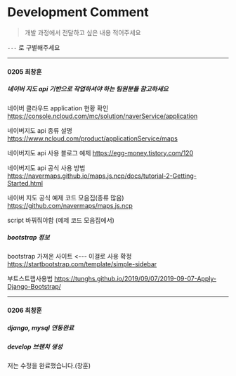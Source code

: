 # Development Comment

> 개발 과정에서 전달하고 싶은 내용 적어주세요

`---`  로 구별해주세요



---

#### 0205 최창훈 

##### 네이버 지도 api 기반으로 작업하셔야 하는 팀원분들 참고하세요

네이버 클라우드 application 현황 확인
https://console.ncloud.com/mc/solution/naverService/application

네이버지도 api 종류 설명
https://www.ncloud.com/product/applicationService/maps

네이버지도 api 사용 블로그 예제
https://egg-money.tistory.com/120

네이버지도 api 공식 사용 방법
https://navermaps.github.io/maps.js.ncp/docs/tutorial-2-Getting-Started.html

네이버 지도 공식 예제 코드 모음집(종류 많음)
https://github.com/navermaps/maps.js.ncp

script 바꿔줘야함 (예제 코드 모음집에서) 

<script type="text/javascript" src="https://openapi.map.naver.com/openapi/v3/maps.js?ncpClientId=djtsnlvpvb&callback=initMap"></script>



##### bootstrap 정보

bootstrap 가져온 사이트 <--- 이걸로 사용 확정
https://startbootstrap.com/template/simple-sidebar

부트스트랩사용법
https://tunghs.github.io/2019/09/07/2019-09-07-Apply-Django-Bootstrap/



---

#### 0206 최창훈

##### django, mysql 연동완료

##### develop 브랜치 생성

저는 수정을 완료했습니다.(창훈)

